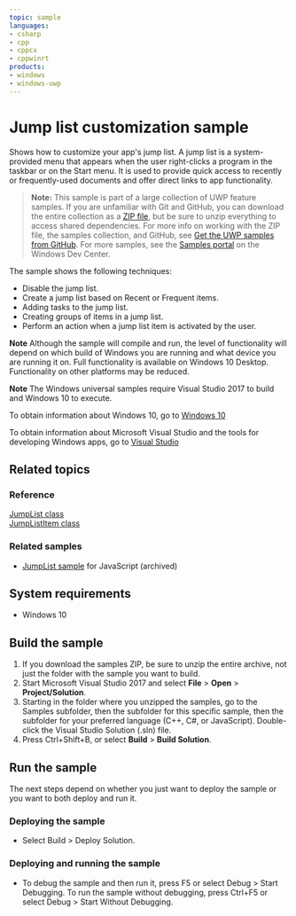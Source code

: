 ```yaml
---
topic: sample
languages:
- csharp
- cpp
- cppcx
- cppwinrt
products:
- windows
- windows-uwp
---
```


<!---
  category: DeepLinksAndAppToAppCommunication
--->

# Jump list customization sample

Shows how to customize your app's jump list. A jump list is a system-provided menu that appears when the user right-clicks a program in the taskbar or on the
Start menu. It is used to provide quick access to recently or frequently-used documents and offer direct links to app functionality.

> **Note:** This sample is part of a large collection of UWP feature samples. 
> If you are unfamiliar with Git and GitHub, you can download the entire collection as a 
> [ZIP file](https://github.com/Microsoft/Windows-universal-samples/archive/master.zip), but be 
> sure to unzip everything to access shared dependencies. For more info on working with the ZIP file, 
> the samples collection, and GitHub, see [Get the UWP samples from GitHub](https://aka.ms/ovu2uq). 
> For more samples, see the [Samples portal](https://aka.ms/winsamples) on the Windows Dev Center. 

The sample shows the following techniques:

- Disable the jump list.
- Create a jump list based on Recent or Frequent items.
- Adding tasks to the jump list.
- Creating groups of items in a jump list.
- Perform an action when a jump list item is activated by the user.

**Note** Although the sample will compile and run, the level of functionality will depend on which build of Windows you are running and what device you are running it on.
Full functionality is available on Windows 10 Desktop.
Functionality on other platforms may be reduced.

**Note** The Windows universal samples require Visual Studio 2017 to build and Windows 10 to execute.
 
To obtain information about Windows 10, go to [Windows 10](http://go.microsoft.com/fwlink/?LinkID=532421)

To obtain information about Microsoft Visual Studio and the tools for developing Windows apps, go to [Visual Studio](http://go.microsoft.com/fwlink/?LinkID=532422)

## Related topics

### Reference

[JumpList class](https://msdn.microsoft.com/library/windows/apps/windows.ui.startscreen.jumplist.aspx)  
[JumpListItem class](https://msdn.microsoft.com/library/windows/apps/windows.ui.startscreen.jumplistitem.aspx)  

### Related samples

* [JumpList sample](/archived/JumpList/) for JavaScript (archived)

## System requirements

* Windows 10

## Build the sample

1. If you download the samples ZIP, be sure to unzip the entire archive, not just the folder with the sample you want to build. 
2. Start Microsoft Visual Studio 2017 and select **File** \> **Open** \> **Project/Solution**.
3. Starting in the folder where you unzipped the samples, go to the Samples subfolder, then the subfolder for this specific sample, then the subfolder for your preferred language (C++, C#, or JavaScript). Double-click the Visual Studio Solution (.sln) file.
4. Press Ctrl+Shift+B, or select **Build** \> **Build Solution**.

## Run the sample

The next steps depend on whether you just want to deploy the sample or you want to both deploy and run it.

### Deploying the sample

- Select Build > Deploy Solution. 

### Deploying and running the sample

- To debug the sample and then run it, press F5 or select Debug >  Start Debugging. To run the sample without debugging, press Ctrl+F5 or select Debug > Start Without Debugging. 
